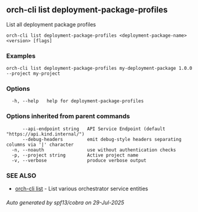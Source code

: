 ## orch-cli list deployment-package-profiles

List all deployment package profiles

```
orch-cli list deployment-package-profiles <deployment-package-name> <version> [flags]
```

### Examples

```
orch-cli list deployment-package-profiles my-deployment-package 1.0.0 --project my-project
```

### Options

```
  -h, --help   help for deployment-package-profiles
```

### Options inherited from parent commands

```
      --api-endpoint string   API Service Endpoint (default "https://api.kind.internal/")
      --debug-headers         emit debug-style headers separating columns via '|' character
  -n, --noauth                use without authentication checks
  -p, --project string        Active project name
  -v, --verbose               produce verbose output
```

### SEE ALSO

* [orch-cli list](orch-cli_list.md)	 - List various orchestrator service entities

###### Auto generated by spf13/cobra on 29-Jul-2025
